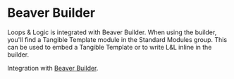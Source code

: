 # Beaver Builder

Loops & Logic is integrated with Beaver Builder. When using the builder, you'll find a Tangible Template module in the Standard Modules group. This can be used to embed a Tangible Template or to write L&L inline in the builder.

Integration with [Beaver Builder](https://www.wpbeaverbuilder.com/).
